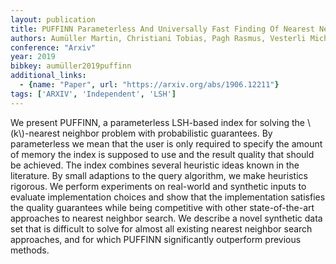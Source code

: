 ```yaml
---
layout: publication
title: PUFFINN Parameterless And Universally Fast Finding Of Nearest Neighbors
authors: Aumüller Martin, Christiani Tobias, Pagh Rasmus, Vesterli Michael
conference: "Arxiv"
year: 2019
bibkey: aumüller2019puffinn
additional_links:
  - {name: "Paper", url: "https://arxiv.org/abs/1906.12211"}
tags: ['ARXIV', 'Independent', 'LSH']
---
```

<p>We present PUFFINN, a parameterless LSH-based index for solving the
<span class="math inline">\(k\)</span>-nearest neighbor problem with
probabilistic guarantees. By parameterless we mean that the user is only
required to specify the amount of memory the index is supposed to use
and the result quality that should be achieved. The index combines
several heuristic ideas known in the literature. By small adaptions to
the query algorithm, we make heuristics rigorous. We perform experiments
on real-world and synthetic inputs to evaluate implementation choices
and show that the implementation satisfies the quality guarantees while
being competitive with other state-of-the-art approaches to nearest
neighbor search. We describe a novel synthetic data set that is
difficult to solve for almost all existing nearest neighbor search
approaches, and for which PUFFINN significantly outperform previous
methods.</p>
